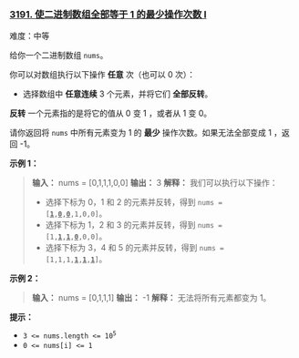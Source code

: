 ### [3191\. 使二进制数组全部等于 1 的最少操作次数 I](https://leetcode.cn/problems/minimum-operations-to-make-binary-array-elements-equal-to-one-i/)

难度：中等

给你一个二进制数组 `nums`。

你可以对数组执行以下操作 **任意** 次（也可以 0 次）：

- 选择数组中 **任意连续** 3 个元素，并将它们 **全部反转**。

**反转** 一个元素指的是将它的值从 0 变 1 ，或者从 1 变 0。

请你返回将 `nums` 中所有元素变为 1 的 **最少** 操作次数。如果无法全部变成 1 ，返回 -1。

**示例 1：**

> **输入：** nums = [0,1,1,1,0,0]
> **输出：** 3
> **解释：**
> 我们可以执行以下操作：
>
> - 选择下标为 0，1 和 2 的元素并反转，得到 <code>nums = [<u><b>1</b></u>,<u><b>0</b></u>,<u><b>0</b></u>,1,0,0]</code>。
> - 选择下标为 1，2 和 3 的元素并反转，得到 <code>nums = [1,<u><b>1</b></u>,<u><b>1</b></u>,<u><b>0</b></u>,0,0]</code>。
> - 选择下标为 3，4 和 5 的元素并反转，得到 <code>nums = [1,1,1,<u><b>1</b></u>,<u><b>1</b></u>,<u><b>1</b></u>]</code>。

**示例 2：**

> **输入：** nums = [0,1,1,1]
> **输出：** -1
> **解释：**
> 无法将所有元素都变为 1。

**提示：**

- <code>3 <= nums.length <= 10<sup>5</sup></code>
- `0 <= nums[i] <= 1`
